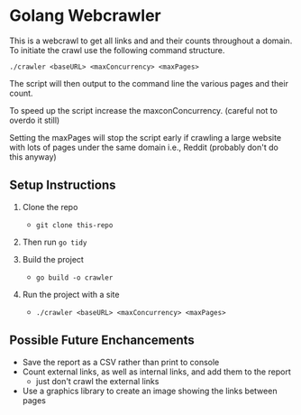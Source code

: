 # Golang Webcrawler

This is a webcrawl to get all links and and their counts throughout a domain.  To initiate the crawl
use the following command structure.

`./crawler <baseURL> <maxConcurrency> <maxPages>`

The script will then output to the command line the various pages and their count.

To speed up the script increase the maxconConcurrency.  (careful not to overdo it still)

Setting the maxPages will stop the script early if crawling a large website with lots of pages under the same domain i.e., Reddit (probably don't do this anyway)


## Setup Instructions

1. Clone the repo
    - `git clone this-repo`

2. Then run `go tidy`
3. Build the project
    - `go build -o crawler`
4. Run the project with a site
    - `./crawler <baseURL> <maxConcurrency> <maxPages>`



## Possible Future Enchancements
- Save the report as a CSV rather than print to console
- Count external links, as well as internal links, and add them to the report
    - just don't crawl the external links
- Use a graphics library to create an image showing the links between pages